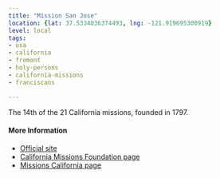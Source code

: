 ```yaml
---
title: "Mission San Jose"
location: {lat: 37.5334036374493, lng: -121.919695300919}
level: local
tags:
- usa
- california
- fremont
- holy-persons
- california-missions
- franciscans

---
```



The 14th of the 21 California missions, founded in 1797.

#### More Information

* [Official site](http://www.missionsanjose.org/)
* [California Missions Foundation page](https://californiamissionsfoundation.org/mission-san-jose/)
* [Missions California page](https://www.missionscalifornia.com/missions/san-jose/)





